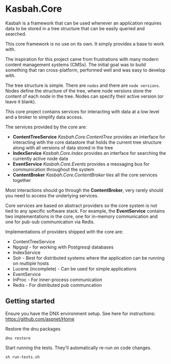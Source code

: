 # Kasbah.Core

Kasbah is a framework that can be used whenever an application requires data to be stored in a tree structure that can be easily queried and searched.

This core framework is no use on its own.  It simply provides a base to work with.

The inspiration for this project came from frustrations with many modern content management systems (CMSs).  The initial goal was to build something that ran cross-platform, performed well and was easy to develop with.

The tree structure is simple.  There are `nodes` and there are `node versions`.  Nodes define the structure of the tree, where node versions store the content of each node in the tree.  Nodes can specify their active version (or leave it blank).

This core project contains services for interacting with data at a low level and a broker to simplify data access.

The services provided by the core are:

 * **ContentTreeService** *Kasbah.Core.ContentTree* provides an interface for interacting with the core datastore that holds the current tree structure along with all versions of data stored in the tree
 * **IndexService** *Kasbah.Core.Index* provides an interface for searching the currently active node data
 * **EventService** *Kasbah.Core.Events* provides a messaging bus for communication throughout the system
 * **ContentBroker** *Kasbah.Core.ContentBroker* ties all the core services together

Most interactions should go through the **ContentBroker**, very rarely should you need to access the underlying services.

Core services are based on abstract providers so the core system is not tied to any specific software stack.  For example, the **EventService** contains two implementations in the core, one for in-memory communication and one for pub-sub communication via Redis.

Implementations of providers shipped with the core are:

 * ContentTreeService
  * Npgsql - for working with Postgresql databases
 * IndexService
  * Solr - Best for distributed systems where the application can be running on multiple hosts
  * Lucene (incomplete) - Can be used for simple applications
 * EventService
  * InProc - For inner-process communication
  * Redis - For distributed pub communcation

## Getting started

Ensure you have the DNX environment setup.  See here for instructions: https://github.com/aspnet/Home

Restore the dnu packages

    dnu restore

Start running the tests.  They'll automatically re-run on code changes.

    sh run-tests.sh
